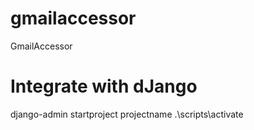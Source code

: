 # gmailaccessor
GmailAccessor


# Integrate with dJango
  django-admin startproject projectname
  .\scripts\activate



